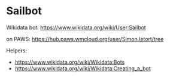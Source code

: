 # Sailbot
Wikidata bot: https://www.wikidata.org/wiki/User:Sailbot

on PAWS: https://hub.paws.wmcloud.org/user/Simon.letort/tree


Helpers:
* https://www.wikidata.org/wiki/Wikidata:Bots
* https://www.wikidata.org/wiki/Wikidata:Creating_a_bot
